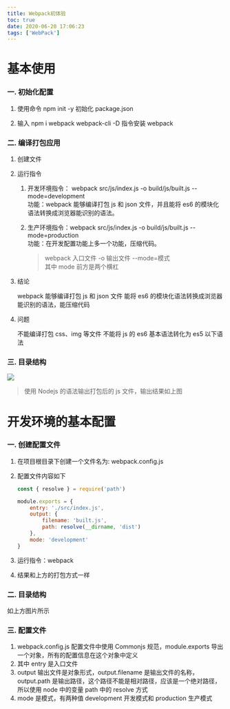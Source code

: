 ```yaml
---
title: Webpack初体验
toc: true
date: 2020-06-20 17:06:23
tags: ['WebPack']
---
```


# 基本使用

### 一. 初始化配置

1. 使用命令 npm init -y 初始化 package.json

2. 输入 npm i webpack webpack-cli -D 指令安装 webpack

   
### 二. 编译打包应用

1. 创建文件
2. 运行指令
   1. 开发环境指令： webpack src/js/index.js -o build/js/built.js --mode=development<br />                功能：webpack 能够编译打包 js 和 json 文件，并且能将 es6 的模块化语法转换成浏览器能识别的语法。
   2. 生产环境指令：webpack src/js/index.js -o build/js/built.js --mode=production<br />
      功能：在开发配置功能上多一个功能，压缩代码。

		> webpack 入口文件 -o 输出文件 --mode=模式<br />其中 mode 前方是两个横杠

3. 结论

   webpack 能够编译打包 js 和 json 文件
   能将 es6 的模块化语法转换成浏览器能识别的语法，能压缩代码

4. 问题

   不能编译打包 css、img 等文件
   不能将 js 的 es6 基本语法转化为 es5 以下语法



### 三. 目录结构

<img src='/img/post/webpack/dir.png' />

> 使用 Nodejs 的语法输出打包后的 js 文件，输出结果如上图



# 开发环境的基本配置

### 一. 创建配置文件

1. 在项目根目录下创建一个文件名为:  webpack.config.js

2. 配置文件内容如下

   ```javascript
   const { resolve } = require('path')
   
   module.exports = {
       entry: './src/index.js',
       output: {
           filename: 'built.js',
           path: resolve(__dirname, 'dist')
       },
       mode: 'development'
   }
   ```

3. 运行指令：webpack

4. 结果和上方的打包方式一样

### 二. 目录结构

如上方图片所示



### 三. 配置文件

1. webpack.config.js 配置文件中使用 Commonjs 规范，module.exports 导出一个对象，所有的配置信息在这个对象中定义
2. 其中 entry 是入口文件
3. output 输出文件是对象形式，output.filename 是输出文件的名称，output.path 是输出路径，这个路径不能是相对路径，应该是一个绝对路径，所以使用 node 中的变量 path 中的 resolve 方式
4. mode 是模式，有两种值 development 开发模式和 production 生产模式
